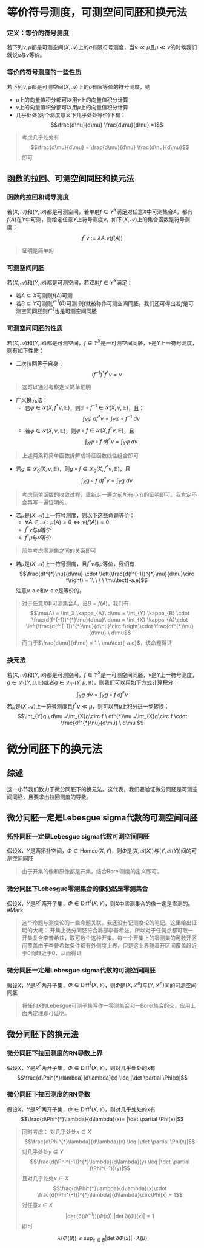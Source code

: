 
# 等价符号测度，可测空间同胚和换元法

### 定义：等价的符号测度
若下列$\nu,\mu$都是可测空间$(X,\mathcal A)$上的$\sigma$有限符号测度，当$\nu\ll\mu$且$\mu\ll\nu$的时候我们就说$\mu$与$\nu$等价。

### 等价的符号测度的一些性质
若下列$\nu,\mu$都是可测空间$(X,\mathcal A)$上的$\sigma$有限等价的符号测度，则
* $\mu$上的向量值积分都可以用$\nu$上的向量值积分计算
* $\nu$上的向量值积分都可以用$\mu$上的向量值积分计算
* 几乎处处(两个测度意义下几乎处处等价)下有：
	$$\frac{d\nu}{d\mu} \frac{d\mu}{d\nu} =1$$
	
> 考虑几乎处处有
> $$\frac{d\mu}{d\mu} = \frac{d\mu}{d\nu} \frac{d\nu}{d\mu}$$
> 即可

## 函数的拉回、可测空间同胚和换元法
### 函数的拉回和诱导测度
若$(X,\mathcal A)$和$(Y,\mathcal B)$都是可测空间，若单射$f\in Y^{X}$满足对任意$X$中可测集合$A$，都有$f(A)$在$Y$中可测，则给定任意$Y$上符号测度$\nu$，如下$(X,\mathcal A)$上的集合函数是符号测度：$$f^{*}\nu := \lambda A . \nu(f(A))$$
>证明是简单的

### 可测空间同胚
若$(X,\mathcal A)$和$(Y,\mathcal B)$都是可测空间，若双射$f\in Y^{X}$满足：
* 若$A\subseteq X$可测则$f(A)$可测
* 若$B\subseteq Y$可测则$f^{-1}(B)$可测
则$f$就被称作可测空间同胚。我们还可得出若$f$是可测空间同胚则$f^{-1}$也是可测空间同胚

### 可测空间同胚的性质
若$(X,\mathcal A)$和$(Y,\mathcal B)$都是可测空间，$f\in Y^{X}$是一可测空间同胚，$\nu$是$Y$上一符号测度，则有如下性质：
* 二次拉回等于自身：
	$$(f^{-1})^{*} f^{*} \nu = \nu$$
	
>这可以通过考察定义简单证明
* 广义换元法：
	* 若$\varphi \in \mathcal S(X,f^{*}\nu,\mathbb E)$，则$\varphi \circ f^{-1} \in \mathcal S(X,\nu,\mathbb E)$，且：
		$$\int_{X}\varphi \ df^{*}\nu = \int_{Y}\varphi \circ f^{-1} \ d\nu$$
	* 若$\varphi \in \mathcal S(X,\nu,\mathbb E)$，则$\varphi \circ f \in \mathcal S(X,f^{*}\nu,\mathbb E)$，且
		$$\int_{X}\varphi\circ f \ df^{*}\nu = \int_{Y}\varphi \ d\nu$$

>上述两条将简单函数拆解成特征函数线性组合即可
* 若$g \in \mathcal L_{0}(X,\nu,\mathbb E)$，则$g \circ f \in \mathcal L_{0}(X,f^{*}\nu,\mathbb E)$，且
	$$\int_{X}g\circ f \ df^{*}\nu = \int_{Y}g \ d\nu$$
	
>考虑简单函数的收敛过程，重新走一遍之前所有小节的证明即可。我肯定不会再写一遍证明的。
* 若$\mu$是$(X,\mathcal A)$上一符号测度，则以下这些命题等价：
	* $\forall A\in \mathcal A:\mu(A) = 0\Leftrightarrow \nu(f(A)) = 0$
	* $f^{*}\nu$与$\mu$等价
	* $f^{*}\mu$与$\nu$等价

>简单考虑零测集之间的关系即可
* 若$\mu$是$(X,\mathcal A)$上一符号测度，且$f^{*}\nu$与$\mu$等价，我们有
	$$\frac{df^{*}\nu}{d\mu} \cdot \left(\frac{d(f^{-1})^{*}\mu}{d\nu}\circ f\right) = 1\ \ \  \ \mu\text{-a.e}$$
	注意$\mu\text{-a.e}$和$\nu\text{-a.e}$是等价的。

>对于任意$X$中可测集合$A$，设$B = f(A)$，我们有
>$$\mu(A) = \int_X \kappa_{A}\ d\mu = \int_{Y} \kappa_{B} \cdot \frac{d(f^{-1})^{*}\mu}{d\nu}\ d\mu  =  \int_{X} \kappa_{A}\cdot \left(\frac{d(f^{-1})^{*}\mu}{d\nu}\circ f\right)\cdot \frac{df^{*}\nu}{d\mu} \ d\mu$$
>而由于$\frac{d\mu}{d\mu} = 1 \ \mu\text{-a.e}$，该命题得证

### 换元法
若$(X,\mathcal A)$和$(Y,\mathcal B)$都是可测空间，$f\in Y^{X}$是一可测空间同胚，$\nu$是$Y$上一符号测度，$g\in \mathcal L_{1}(Y,\mu,\mathbb E)$或者$g \in \mathcal L_{1^{-}}(Y,\mu,\mathbb R)$，则我们可以用如下方式计算积分：
$$\int_{Y}g \ d\nu =\int_{X}g\circ f \ df^{*}\nu$$
若$\mu$是$(X,\mathcal A)$上一符号测度且$f^{*}\nu \ll \mu$，则可以用$\mu$上积分进一步转换：
$$\int_{Y}g \ d\nu =\int_{X}g\circ f \ df^{*}\nu =\int_{X}g\circ f \cdot \frac{df^{*}\nu}{d\mu}  \ d\mu $$

# 微分同胚下的换元法
## 综述
这一小节我们致力于微分同胚下的换元法。这代表，我们要验证微分同胚是可测空间同胚，且要求出拉回测度的导数。


## 微分同胚一定是Lebesgue sigma代数的可测空间同胚

### 拓扑同胚一定是Lebesgue sigma代数可测空间同胚
假设$X$，$Y$是两拓扑空间，$\Phi\in \text{Homeo}(X,Y)$，则$\Phi$是$(X,\mathcal B(X))$与$(Y,\mathcal B(Y))$间的可测空间同胚
>由于开集的像和原像都是开集，结合Borel测度的定义即可。


### 微分同胚下Lebesgue零测集合的像仍然是零测集合
假设$X$，$Y$是$R^{n}$两开子集，$\Phi\in \text{Diff}^{1}(X,Y)$，则$X$中零测集合的像一定是零测的。
#Mark
>这个命题与测度论的一些命题关联。我还没有记测度论的笔记。这里给出证明的大概：
>开集上微分同胚符合局部李普希兹，所以对于任何点都可取一开集复合李普希兹，取可数个这种开集。每一个开集上的零测集的可数开区间覆盖由于李普希兹条件都有外侧度上界，但是这上界随着开区间覆盖趋近于0而趋近于0，从而得证




### 微分同胚一定是Lebesgue sigma代数的可测空间同胚
假设$X$，$Y$是$R^{n}$两开子集，$\Phi\in \text{Diff}^{1}(X,Y)$，则$\Phi$是$(X,\mathcal L^{n})$与$(Y,\mathcal L^{n})$间的可测空间同胚
>将任何$X$的Lebesgue可测子集写作一零测集合和一Borel集合的交，应用上面两定理即可证明。





## 微分同胚下的换元法

### 微分同胚下拉回测度的RN导数上界
假设$X$，$Y$是$R^{n}$两开子集，$\Phi\in \text{Diff}^{1}(X,Y)$，则对几乎处处的$x$有
$$\frac{d\Phi^{*}\lambda}{d\lambda}(x) \leq |\det \partial \Phi(x)|$$

### 微分同胚下拉回测度的RN导数
假设$X$，$Y$是$R^{n}$两开子集，$\Phi\in \text{Diff}^{1}(X,Y)$，则对几乎处处的$x$有
$$\frac{d\Phi^{*}\lambda}{d\lambda}(x)= |\det \partial \Phi(x)|$$
>同时考虑：
>对几乎处处$x\in X$
>$$\frac{d\Phi^{*}\lambda}{d\lambda}(x) \leq |\det \partial \Phi(x)|$$
>对几乎处处$y \in Y$
>$$\frac{d(\Phi^{-1})^{*}\lambda}{d\lambda}(y) \leq |\det \partial (\Phi^{-1})(y)|$$
>且对几乎处处$x\in X$
>$$\frac{d\Phi^{*}\lambda}{d\lambda}(x)\cdot \frac{d(\Phi^{-1})^{*}\lambda}{d\lambda}\circ\Phi(x) = 1$$
>对任意$x\in X$
>$$|\det (\partial (\Phi^{-1}))(\Phi(x))||\det \partial (\Phi)(x)| = 1$$
即可








$$\lambda(\Phi(B)) \leq \sup_{x\in B} |\det \partial \Phi(x)|\cdot \lambda(B)$$




















